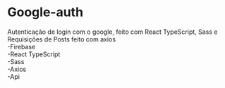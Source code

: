 # Google-auth
Autenticação de login com o google, feito com React TypeScript, Sass e Requisições de Posts feito com axios<br/>
-Firebase<br/>
-React TypeScript<br/>
-Sass<br/>
-Axios<br/>
-Api<br/>
